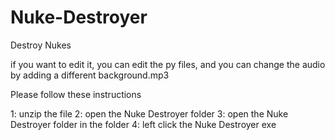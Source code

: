 # Nuke-Destroyer
Destroy Nukes

if you want to edit it, you can edit the py files, and
you can change the audio by adding a different background.mp3

Please follow these instructions

1: unzip the file
2: open the Nuke Destroyer folder
3: open the Nuke Destroyer folder in the folder
4: left click the Nuke Destroyer exe
